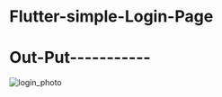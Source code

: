 # Flutter-simple-Login-Page
# Out-Put-----------


![login_photo](https://user-images.githubusercontent.com/123534851/224076708-e7dc5d72-b550-4828-9777-4a8075926b97.png)
